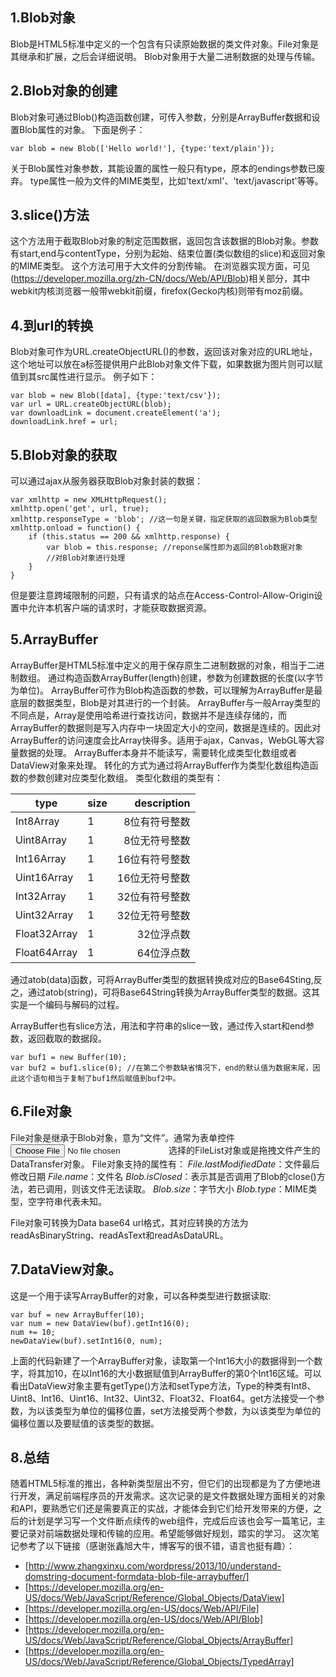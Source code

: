 ## 1.Blob对象
Blob是HTML5标准中定义的一个包含有只读原始数据的类文件对象。File对象是其继承和扩展，之后会详细说明。
Blob对象用于大量二进制数据的处理与传输。

## 2.Blob对象的创建
Blob对象可通过Blob()构造函数创建，可传入参数，分别是ArrayBuffer数据和设置Blob属性的对象。
下面是例子：
```
var blob = new Blob(['Hello world!'], {type:'text/plain'});
```
关于Blob属性对象参数，其能设置的属性一般只有type，原本的endings参数已废弃。
type属性一般为文件的MIME类型，比如'text/xml'、'text/javascript'等等。

## 3.slice()方法
这个方法用于截取Blob对象的制定范围数据，返回包含该数据的Blob对象。参数有start,end与contentType，分别为起始、结束位置(类似数组的slice)和返回对象的MIME类型。
这个方法可用于大文件的分割传输。
在浏览器实现方面，可见(https://developer.mozilla.org/zh-CN/docs/Web/API/Blob)相关部分，其中webkit内核浏览器一般带webkit前缀，firefox(Gecko内核)则带有moz前缀。

## 4.到url的转换
Blob对象可作为URL.createObjectURL()的参数，返回该对象对应的URL地址，这个地址可以放在a标签提供用户此Blob对象文件下载，如果数据为图片则可以赋值到其src属性进行显示。
例子如下：
```
var blob = new Blob([data], {type:'text/csv'});
var url = URL.createObjectURL(blob);
var downloadLink = document.createElement('a');
downloadLink.href = url;
```

## 5.Blob对象的获取
可以通过ajax从服务器获取Blob对象封装的数据：
```
var xmlhttp = new XMLHttpRequest();
xmlhttp.open('get', url, true);
xmlhttp.responseType = 'blob'; //这一句是关键，指定获取的返回数据为Blob类型
xmlhttp.onload = function() {
	if (this.status == 200 && xmlhttp.response) {
		var blob = this.response; //reponse属性即为返回的Blob数据对象
		//对Blob对象进行处理
	}
}
```
但是要注意跨域限制的问题，只有请求的站点在Access-Control-Allow-Origin设置中允许本机客户端的请求时，才能获取数据资源。

## 5.ArrayBuffer
ArrayBuffer是HTML5标准中定义的用于保存原生二进制数据的对象，相当于二进制数组。
通过构造函数ArrayBuffer(length)创建，参数为创建数据的长度(以字节为单位)。
ArrayBuffer可作为Blob构造函数的参数，可以理解为ArrayBuffer是最底层的数据类型，Blob是对其进行的一个封装。
ArrayBuffer与一般Array类型的不同点是，Array是使用哈希进行查找访问，数据并不是连续存储的，而ArrayBuffer的数据则是写入内存中一块固定大小的空间，数据是连续的。因此对ArrayBuffer的访问速度会比Array快得多。适用于ajax，Canvas，WebGL等大容量数据的处理。
ArrayBuffer本身并不能读写，需要转化成类型化数组或者DataView对象来处理。
转化的方式为通过将ArrayBuffer作为类型化数组构造函数的参数创建对应类型化数组。
类型化数组的类型有：

| type         | size | description  |
| ------------ | ---- | ----------:  |
| Int8Array    | 1    | 8位有符号整数  |
| Uint8Array   | 1    | 8位无符号整数  |
| Int16Array   | 1    | 16位有符号整数 |
| Uint16Array  | 1    | 16位无符号整数 |
| Int32Array   | 1    | 32位有符号整数 |
| Uint32Array  | 1    | 32位无符号整数 |
| Float32Array | 1    | 32位浮点数    |
| Float64Array | 1    | 64位浮点数    |

通过atob(data)函数，可将ArrayBuffer类型的数据转换成对应的Base64Sting,反之，通过atob(string)，可将Base64String转换为ArrayBuffer类型的数据。这其实是一个编码与解码的过程。

ArrayBuffer也有slice方法，用法和字符串的slice一致，通过传入start和end参数，返回截取的数据段。
```
var buf1 = new Buffer(10);
var buf2 = buf1.slice(0); //在第二个参数缺省情况下，end的默认值为数据末尾，因此这个语句相当于复制了buf1然后赋值到buf2中。
```


## 6.File对象
File对象是继承于Blob对象，意为“文件”。通常为表单控件<input type="file">选择的FileList对象或是拖拽文件产生的DataTransfer对象。
File对象支持的属性有：
*File.lastModifiedDate*：文件最后修改日期
*File.name*：文件名
*Blob.isClosed*：表示其是否调用了Blob的close()方法，若已调用，则该文件无法读取。
*Blob.size*：字节大小
*Blob.type*：MIME类型，空字符串代表未知。

File对象可转换为Data base64 url格式，其对应转换的方法为readAsBinaryString、readAsText和readAsDataURL。

## 7.DataView对象。
这是一个用于读写ArrayBuffer的对象，可以各种类型进行数据读取:
```
var buf = new ArrayBuffer(10);
var num = new DataView(buf).getInt16(0);
num += 10;
newDataView(buf).setInt16(0, num);
```
上面的代码新建了一个ArrayBuffer对象，读取第一个Int16大小的数据得到一个数字，将其加10，在以Int16的大小数据赋值到ArrayBuffer的第0个Int16区域。可以看出DataView对象主要有getType()方法和setType方法，Type的种类有Int8、Uint8、Int16、Uint16、Int32、Uint32、Float32、Float64。get方法接受一个参数，为以该类型为单位的偏移位置，set方法接受两个参数，为以该类型为单位的偏移位置以及要赋值的该类型的数据。

## 8.总结
随着HTML5标准的推出，各种新类型层出不穷，但它们的出现都是为了方便地进行开发，满足前端程序员的开发需求。这次记录的是文件数据处理方面相关的对象和API，要熟悉它们还是需要真正的实战，才能体会到它们给开发带来的方便，之后的计划是学习写一个文件断点续传的web组件，完成后应该也会写一篇笔记，主要记录对前端数据处理和传输的应用。希望能够做好规划，踏实的学习。
这次笔记参考了以下链接（感谢张鑫旭大牛，博客写的很不错，语言也挺有趣）：
* [http://www.zhangxinxu.com/wordpress/2013/10/understand-domstring-document-formdata-blob-file-arraybuffer/]
* [https://developer.mozilla.org/en-US/docs/Web/JavaScript/Reference/Global_Objects/DataView]
* [https://developer.mozilla.org/en-US/docs/Web/API/File]
* [https://developer.mozilla.org/en-US/docs/Web/API/Blob]
* [https://developer.mozilla.org/en-US/docs/Web/JavaScript/Reference/Global_Objects/ArrayBuffer]
* [https://developer.mozilla.org/en-US/docs/Web/JavaScript/Reference/Global_Objects/TypedArray]



